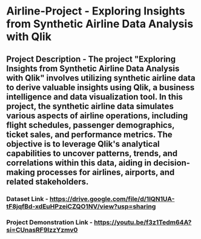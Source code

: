 # Airline-Project - Exploring Insights from Synthetic Airline Data Analysis with Qlik
## Project Description - The project "Exploring Insights from Synthetic Airline Data Analysis with Qlik" involves utilizing synthetic airline data to derive valuable insights using Qlik, a business intelligence and data visualization tool. In this project, the synthetic airline data simulates various aspects of airline operations, including flight schedules, passenger demographics, ticket sales, and performance metrics. The objective is to leverage Qlik's analytical capabilities to uncover patterns, trends, and correlations within this data, aiding in decision-making processes for airlines, airports, and related stakeholders.
### Dataset Link - https://drive.google.com/file/d/1lQN1UA-tF8jqfBd-xdEuHPzeiCZQO1NV/view?usp=sharing
### Project Demonstration Link - https://youtu.be/f3z1Tedm64A?si=CUnasRF9lzzYzmv0

